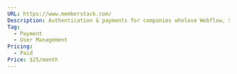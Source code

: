 ```yaml
---
URL: https://www.memberstack.com/
Description: Authentication & payments for companies wholove Webflow, Stripe, & React. Try it for free.
Tag:
  - Payment
  - User Management
Pricing:
  - Paid
Price: $25/month
---
```

